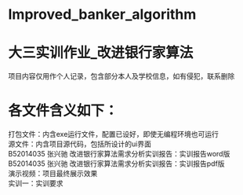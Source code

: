 # Improved_banker_algorithm
# 大三实训作业_改进银行家算法
项目内容仅用作个人记录，包含部分本人及学校信息，如有侵犯，联系删除  
# 各文件含义如下：  
打包文件：内含exe运行文件，配置已设好，即使无编程环境也可运行  
源文件：内含项目源代码，包括所设计的ui界面  
B52014035 张兴驰 改进银行家算法需求分析实训报告：实训报告word版  
B52014035 张兴驰 改进银行家算法需求分析实训报告：实训报告pdf版  
演示视频：项目最终展示效果  
实训一：实训要求

